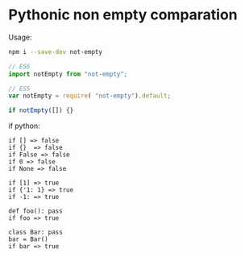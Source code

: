 # Pythonic non empty comparation

Usage:
```bash
npm i --save-dev not-empty
```
```javascript
// ES6
import notEmpty from "not-empty";

// ES5
var notEmpty = require( "not-empty").default;

if notEmpty([]) {}
```

if python:
```
if [] => false
if {}  => false
if False => false
if 0 => false
if None => false

if [1] => true
if {'1: 1} => true
if -1: => true

def foo(): pass
if foo => true

class Bar: pass
bar = Bar()
if bar => true
```
